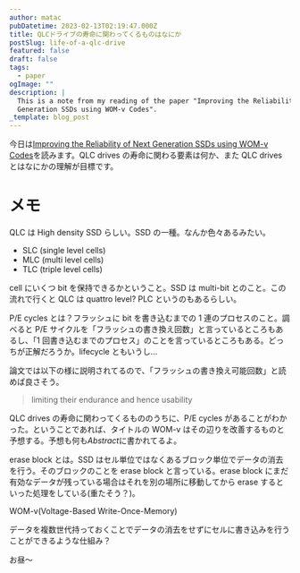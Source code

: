 ```yaml
---
author: matac
pubDatetime: 2023-02-13T02:19:47.000Z
title: QLCドライブの寿命に関わってくるものはなにか
postSlug: life-of-a-qlc-drive
featured: false
draft: false
tags:
  - paper
ogImage: ""
description: |
  This is a note from my reading of the paper "Improving the Reliability of Next
  Generation SSDs using WOM-v Codes".
_template: blog_post
---
```


今日は[Improving the Reliability of Next Generation SSDs using WOM-v Codes](https://www.usenix.org/conference/fast22/presentation/jaffer "Improving the Reliability of Next Generation SSDs using WOM-v Codes")を読みます。QLC drives の寿命に関わる要素は何か、また QLC drives とはなにかの理解が目標です。

# メモ

QLC は High density SSD らしい。SSD の一種。なんか色々あるみたい。

- SLC (single level cells)
- MLC (multi level cells)
- TLC (triple level cells)

cell にいくつ bit を保持できるかということ。SSD は multi-bit とのこと。この流れで行くと QLC は quattro level? PLC というのもあるらしい。

P/E cycles とは？フラッシュに bit を書き込むまでの 1 連のプロセスのこと。調べると P/E サイクルを「フラッシュの書き換え回数」と言っているところもあるし、「1 回書き込むまでのプロセス」のことを言っているところもある。どっちが正解だろうか。lifecycle ともいうし...

論文では以下の様に説明されてるので、「フラッシュの書き換え可能回数」と読めば良さそう。

> limiting their endurance and hence usability

QLC drives の寿命に関わってくるもののうちに、P/E cycles があることがわかった。ということであれば、タイトルの WOM-v はその辺りを改善するものと予想する。予想も何も*Abstract*に書かれてるよ。

erase block とは。SSD はセル単位ではなくあるブロック単位でデータの消去を行う。そのブロックのことを erase block と言っている。erase block にまだ有効なデータが残っている場合はそれを別の場所に移動してから erase するといった処理をしている(重たそう？)。

WOM-v(Voltage-Based Write-Once-Memory)

データを複数世代持っておくことでデータの消去をせずにセルに書き込みを行うことができるような仕組み？

お昼〜
